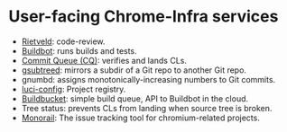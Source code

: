 # User-facing Chrome-Infra services

* [Rietveld](https://codereview.chromium.org): code-review.
* [Buildbot](buildbot/index.md): runs builds and tests.
* [Commit Queue (CQ)](commit_queue/index.md): verifies and lands CLs.
* [gsubtreed](/infra/services/gsubtreed/README.md): mirrors a subdir of a Git
  repo to another Git repo.
* gnumbd: assigns monotonically-increasing numbers to Git commits.
* [luci-config](luci_config/index.md): Project registry.
* [Buildbucket](/appengine/cr-buildbucket/README.md): simple build queue,
  API to Buildbot in the cloud.
* Tree status: prevents CLs from landing when source tree is
  broken.
* [Monorail](/appengine/monorail/README.md): The issue tracking tool for chromium-related projects.
